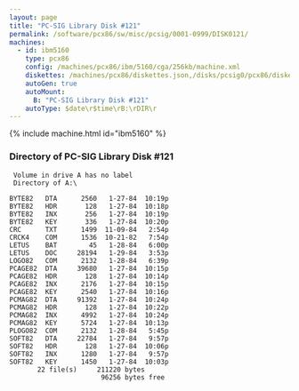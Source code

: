 ```yaml
---
layout: page
title: "PC-SIG Library Disk #121"
permalink: /software/pcx86/sw/misc/pcsig/0001-0999/DISK0121/
machines:
  - id: ibm5160
    type: pcx86
    config: /machines/pcx86/ibm/5160/cga/256kb/machine.xml
    diskettes: /machines/pcx86/diskettes.json,/disks/pcsig0/pcx86/diskettes.json
    autoGen: true
    autoMount:
      B: "PC-SIG Library Disk #121"
    autoType: $date\r$time\rB:\rDIR\r
---
```


{% include machine.html id="ibm5160" %}

### Directory of PC-SIG Library Disk #121

     Volume in drive A has no label
     Directory of A:\

    BYTE82   DTA      2560   1-27-84  10:19p
    BYTE82   HDR       128   1-27-84  10:18p
    BYTE82   INX       256   1-27-84  10:19p
    BYTE82   KEY       336   1-27-84  10:20p
    CRC      TXT      1499  11-09-84   2:54p
    CRCK4    COM      1536  10-21-82   7:54p
    LETUS    BAT        45   1-28-84   6:00p
    LETUS    DOC     28194   1-29-84   3:53p
    LOGO82   COM      2132   1-28-84   6:39p
    PCAGE82  DTA     39680   1-27-84  10:15p
    PCAGE82  HDR       128   1-27-84  10:14p
    PCAGE82  INX      2176   1-27-84  10:15p
    PCAGE82  KEY      2540   1-27-84  10:16p
    PCMAG82  DTA     91392   1-27-84  10:24p
    PCMAG82  HDR       128   1-27-84  10:22p
    PCMAG82  INX      4992   1-27-84  10:24p
    PCMAG82  KEY      5724   1-27-84  10:13p
    PLOGO82  COM      2132   1-28-84   5:45p
    SOFT82   DTA     22784   1-27-84   9:57p
    SOFT82   HDR       128   1-27-84  10:06p
    SOFT82   INX      1280   1-27-84   9:57p
    SOFT82   KEY      1450   1-27-84  10:03p
           22 file(s)     211220 bytes
                           96256 bytes free
